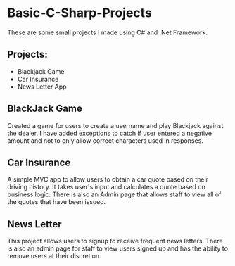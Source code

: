 # Basic-C-Sharp-Projects

These are some small projects I made using C# and .Net Framework.

<h2>Projects:</h2>

<ul>
<li>Blackjack Game</li>
<li>Car Insurance</li>
<li>News Letter App</li>
</ul>

<h2>BlackJack Game</h2>
<p>Created a game for users to create a username and play Blackjack against the dealer. I have added exceptions to catch if user entered a negative amount and not to only allow correct characters used in responses.</p>

<h2>Car Insurance</h2>
<p>A simple MVC app to allow users to obtain a car quote based on their driving history. It takes user's input and calculates a quote based on business logic. There is also an Admin page that allows staff to view all of the quotes that have been issued.</p>

<h2>News Letter</h2>
<p>This project allows users to signup to receive frequent news letters. There is also an admin page for staff to view users signed up and has the ability to remove users at their discretion.</p>